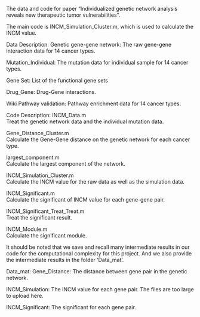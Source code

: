 The data and code for paper “Individualized genetic network analysis reveals new therapeutic tumor vulnerabilities”.

The main code is INCM_Simulation_Cluster.m, which is used to calculate the INCM value. 

Data Description:
Genetic gene-gene network: 
The raw gene-gene interaction data for 14 cancer types.

Mutation_Individual:
The mutation data for individual sample for 14 cancer types.

Gene Set:
List of the functional gene sets

Drug_Gene:
Drug-Gene interactions.

Wiki Pathway validation:
Pathway enrichment data for 14 cancer types.


Code Description:
INCM_Data.m    
Treat the genetic network data and the individual mutation data.

Gene_Distance_Cluster.m   
Calculate the Gene-Gene distance on the genetic network for each cancer type.

largest_component.m  
Calculate the largest component of the network.

INCM_Simulation_Cluster.m  
Calculate the INCM value for the raw data as well as the simulation data. 

INCM_Significant.m   
Calculate the significant of INCM value for each gene-gene pair.

INCM_Significant_Treat_Treat.m   
Treat the significant result.

INCM_Module.m  
Calculate the significant module.


It should be noted that we save and recall many intermediate results in our code for the computational complexity for this project. And we also provide the intermediate results in the folder ‘Data_mat’. 

Data_mat:
Gene_Distance:
The distance between gene pair in the genetic network. 

INCM_Simulation:
The INCM value for each gene pair. The files are too large to upload here. 

INCM_Significant:
The significant for each gene pair. 
